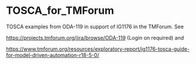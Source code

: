 # TOSCA_for_TMForum
TOSCA examples from ODA-119 in support of IG1176 in the TMForum. See 

https://projects.tmforum.org/jira/browse/ODA-119 (Login on required)
and 

https://www.tmforum.org/resources/exploratory-report/ig1176-tosca-guide-for-model-driven-automation-r18-5-0/


